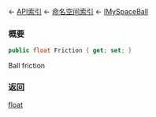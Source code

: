 ← [API索引](Api-Index) ← [命名空间索引](Namespace-Index) ← [IMySpaceBall](SpaceEngineers.Game.ModAPI.Ingame.IMySpaceBall)

### 概要

```csharp
public float Friction { get; set; }
```

Ball friction

### 返回

[float](https://docs.microsoft.com/en-us/dotnet/api/System.Single?view=netframework-4.6)

